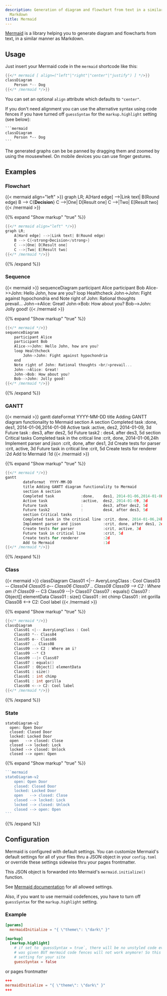 ```yaml
---
description: Generation of diagram and flowchart from text in a similar manner as
  Markdown
title: Mermaid
---
```


[Mermaid](https://mermaidjs.github.io/) is a library helping you to generate diagram and flowcharts from text, in a similar manner as Markdown.

## Usage

Just insert your Mermaid code in the `mermaid` shortcode like this:

````go
{{</* mermaid [ align=("left"|"right"|"center"|"justify") ] */>}}
classDiagram
    Person *-- Dog
{{</* /mermaid */>}}
````

You can set an optional `align` attribute which defaults to `"center"`.

If you don't need alignment you can use the alternative syntax using code fences if you have turned off `guessSyntax` for the `markup.highlight` setting (see below):

````plaintext
```mermaid
classDiagram
    Person *-- Dog
```
````

The generated graphs can be be panned by dragging them and zoomed by using the mousewheel. On mobile devices you can use finger gestures.

## Examples

### Flowchart

{{< mermaid align="left" >}}
graph LR;
    A[Hard edge] -->|Link text| B(Round edge)
    B --> C{<strong>Decision</strong>}
    C -->|One| D[Result one]
    C -->|Two| E[Result two]
{{< /mermaid >}}

{{% expand "Show markup" "true" %}}
````go
{{</* mermaid align="left" */>}}
graph LR;
    A[Hard edge] -->|Link text| B(Round edge)
    B --> C{<strong>Decision</strong>}
    C -->|One| D[Result one]
    C -->|Two| E[Result two]
{{</* /mermaid */>}}
````
{{% /expand %}}

### Sequence

{{< mermaid >}}
sequenceDiagram
    participant Alice
    participant Bob
    Alice->>John: Hello John, how are you?
    loop Healthcheck
        John->John: Fight against hypochondria
    end
    Note right of John: Rational thoughts <br/>prevail...
    John-->Alice: Great!
    John->Bob: How about you?
    Bob-->John: Jolly good!
{{< /mermaid >}}

{{% expand "Show markup" "true" %}}
````go
{{</* mermaid */>}}
sequenceDiagram
    participant Alice
    participant Bob
    Alice->>John: Hello John, how are you?
    loop Healthcheck
        John->John: Fight against hypochondria
    end
    Note right of John: Rational thoughts <br/>prevail...
    John-->Alice: Great!
    John->Bob: How about you?
    Bob-->John: Jolly good!
{{</* /mermaid */>}}
````
{{% /expand %}}

### GANTT

{{< mermaid >}}
gantt
        dateFormat  YYYY-MM-DD
        title Adding GANTT diagram functionality to Mermaid
        section A section
        Completed task            :done,    des1, 2014-01-06,2014-01-08
        Active task               :active,  des2, 2014-01-09, 3d
        Future task               :         des3, after des2, 5d
        Future task2              :         des4, after des3, 5d
        section Critical tasks
        Completed task in the critical line :crit, done, 2014-01-06,24h
        Implement parser and jison          :crit, done, after des1, 2d
        Create tests for parser             :crit, active, 3d
        Future task in critical line        :crit, 5d
        Create tests for renderer           :2d
        Add to Mermaid                      :1d
{{< /mermaid >}}

{{% expand "Show markup" "true" %}}
````go
{{</* mermaid */>}}
gantt
        dateFormat  YYYY-MM-DD
        title Adding GANTT diagram functionality to Mermaid
        section A section
        Completed task            :done,    des1, 2014-01-06,2014-01-08
        Active task               :active,  des2, 2014-01-09, 3d
        Future task               :         des3, after des2, 5d
        Future task2              :         des4, after des3, 5d
        section Critical tasks
        Completed task in the critical line :crit, done, 2014-01-06,24h
        Implement parser and jison          :crit, done, after des1, 2d
        Create tests for parser             :crit, active, 3d
        Future task in critical line        :crit, 5d
        Create tests for renderer           :2d
        Add to Mermaid                      :1d
{{</* /mermaid */>}}
````
{{% /expand %}}

### Class

{{< mermaid >}}
classDiagram
  Class01 <|-- AveryLongClass : Cool
  Class03 *-- Class04
  Class05 o-- Class06
  Class07 .. Class08
  Class09 --> C2 : Where am i?
  Class09 --* C3
  Class09 --|> Class07
  Class07 : equals()
  Class07 : Object[] elementData
  Class01 : size()
  Class01 : int chimp
  Class01 : int gorilla
  Class08 <--> C2: Cool label
{{< /mermaid >}}

{{% expand "Show markup" "true" %}}
````go
{{</* mermaid */>}}
classDiagram
    Class01 <|-- AveryLongClass : Cool
    Class03 *-- Class04
    Class05 o-- Class06
    Class07 .. Class08
    Class09 --> C2 : Where am i?
    Class09 --* C3
    Class09 --|> Class07
    Class07 : equals()
    Class07 : Object[] elementData
    Class01 : size()
    Class01 : int chimp
    Class01 : int gorilla
    Class08 <--> C2: Cool label
{{</* /mermaid */>}}
````
{{% /expand %}}

### State

````mermaid
stateDiagram-v2
  open: Open Door
  closed: Closed Door
  locked: Locked Door
  open   --> closed: Close
  closed --> locked: Lock
  locked --> closed: Unlock
  closed --> open: Open
````

{{% expand "Show markup" "true" %}}
````go
```mermaid
stateDiagram-v2
    open: Open Door
    closed: Closed Door
    locked: Locked Door
    open   --> closed: Close
    closed --> locked: Lock
    locked --> closed: Unlock
    closed --> open: Open
```
````
{{% /expand %}}

## Configuration

Mermaid is configured with default settings. You can customize Mermaid's default settings for all of your files thru a JSON object in your `config.toml` or override these settings sidewise thru your pages frontmatter.

This JSON object is forwarded into Mermaid's `mermaid.initialize()` function.

See [Mermaid documentation](http://mermaid-js.github.io/mermaid/getting-started/Setup.html#mermaidapi-configuration-defaults) for all allowed settings.

Also, if you want to use mermaid codefences, you have to turn off `guessSyntax` for the `markup.highlight` setting.

### Example

````toml
[params]
  mermaidInitialize = "{ \"theme\": \"dark\" }"

[markup]
  [markup.highlight]
    # if set to `guessSyntax = true`, there will be no unstyled code even if no language
    # was given BUT mermaid code fences will not work anymore! So this is a mandatory
    # setting for your site
    guessSyntax = false
````

or pages frontmatter
````toml
+++
mermaidInitialize = "{ \"theme\": \"dark\" }"
+++
````
